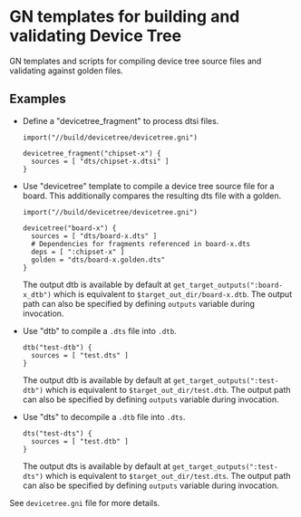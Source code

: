 # GN templates for building and validating Device Tree

GN templates and scripts for compiling device tree source files and validating against golden files.

## Examples
* Define a "devicetree_fragment" to process dtsi files.
  ```
  import("//build/devicetree/devicetree.gni")

  devicetree_fragment("chipset-x") {
    sources = [ "dts/chipset-x.dtsi" ]
  }
  ```

* Use "devicetree" template to compile a device tree source file for a board. This additionally compares the resulting dts file with a golden.
  ```
  import("//build/devicetree/devicetree.gni")

  devicetree("board-x") {
    sources = [ "dts/board-x.dts" ]
    # Dependencies for fragments referenced in board-x.dts
    deps = [ ":chipset-x" ]
    golden = "dts/board-x.golden.dts"
  }
  ```
  The output dtb is available by default at `get_target_outputs(":board-x_dtb")` which is equivalent
  to `$target_out_dir/board-x.dtb`. The output path can also be specified by defining `outputs`
  variable during invocation.

* Use "dtb" to compile a `.dts` file into `.dtb`.
  ```
  dtb("test-dtb") {
    sources = [ "test.dts" ]
  }
  ```
  The output dtb is available by default at `get_target_outputs(":test-dtb")` which is equivalent to
  `$target_out_dir/test.dtb`. The output path can also be specified by defining `outputs` variable
  during invocation.

* Use "dts" to decompile a `.dtb` file into `.dts`.
  ```
  dts("test-dts") {
    sources = [ "test.dtb" ]
  }
  ```
  The output dts is available by default at `get_target_outputs(":test-dts")` which is equivalent to
  `$target_out_dir/test.dts`. The output path can also be specified by defining `outputs` variable
  during invocation.

See  `devicetree.gni` file for more details.
